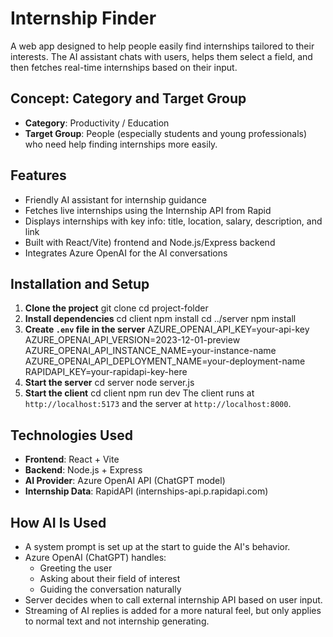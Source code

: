 # Internship Finder
A web app designed to help people easily find internships tailored to their interests. The AI assistant chats with users, helps them select a field, and then fetches real-time internships based on their input.

## Concept: Category and Target Group
- **Category**: Productivity / Education
- **Target Group**: People (especially students and young professionals) who need help finding internships more easily.


## Features
- Friendly AI assistant for internship guidance
- Fetches live internships using the Internship API from Rapid
- Displays internships with key info: title, location, salary, description, and link
- Built with React/Vite) frontend and Node.js/Express backend
- Integrates Azure OpenAI for the AI conversations

## Installation and Setup
1. **Clone the project**
   git clone <your-repo-url>
   cd project-folder
2. **Install dependencies**
   cd client
   npm install
   cd ../server
   npm install
3. **Create `.env` file in the server**
   AZURE_OPENAI_API_KEY=your-api-key
   AZURE_OPENAI_API_VERSION=2023-12-01-preview
   AZURE_OPENAI_API_INSTANCE_NAME=your-instance-name
   AZURE_OPENAI_API_DEPLOYMENT_NAME=your-deployment-name
   RAPIDAPI_KEY=your-rapidapi-key-here
4. **Start the server**
   cd server
   node server.js
5. **Start the client**
   cd client
   npm run dev
The client runs at `http://localhost:5173` and the server at `http://localhost:8000`.

## Technologies Used
- **Frontend**: React + Vite
- **Backend**: Node.js + Express
- **AI Provider**: Azure OpenAI API (ChatGPT model)
- **Internship Data**: RapidAPI (internships-api.p.rapidapi.com)

## How AI Is Used
- A system prompt is set up at the start to guide the AI's behavior.
- Azure OpenAI (ChatGPT) handles:
  - Greeting the user
  - Asking about their field of interest
  - Guiding the conversation naturally
- Server decides when to call external internship API based on user input.
- Streaming of AI replies is added for a more natural feel, but only applies to normal text and not internship generating. 


